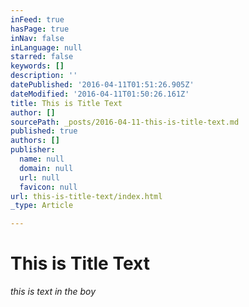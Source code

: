 ```yaml
---
inFeed: true
hasPage: true
inNav: false
inLanguage: null
starred: false
keywords: []
description: ''
datePublished: '2016-04-11T01:51:26.905Z'
dateModified: '2016-04-11T01:50:26.161Z'
title: This is Title Text
author: []
sourcePath: _posts/2016-04-11-this-is-title-text.md
published: true
authors: []
publisher:
  name: null
  domain: null
  url: null
  favicon: null
url: this-is-title-text/index.html
_type: Article

---
```

# This is Title Text

_this is text in the boy_